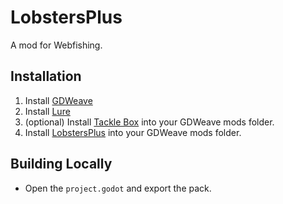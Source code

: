 # LobstersPlus

A mod for Webfishing.

## Installation

1. Install [GDWeave](https://github.com/NotNite/GDWeave/releases/latest/)
2. Install [Lure](https://github.com/Sulayre/WebfishingLure/releases/latest/)
3. (optional) Install [Tackle Box](https://github.com/puppy-girl/TackleBox/releases/latest/) into your GDWeave mods folder.
4. Install [LobstersPlus](https://github.com/EliteMasterEric/LobstersPlus/releases/latest/) into your GDWeave mods folder.

## Building Locally

- Open the `project.godot` and export the pack.

